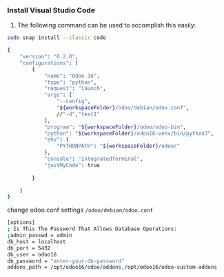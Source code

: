 ### Install Visual Studio Code
1. The following command can be used to accomplish this easily:

```sh
sudo snap install --classic code
```



```sh
{
    "version": "0.2.0",
    "configurations": [
        {
            "name": "Odoo 16",
            "type": "python",
            "request": "launch",
            "args": [
                "--config",
                "${workspaceFolder}/odoo/debian/odoo.conf",
                //"-d","test1"
            ],
            "program": "${workspaceFolder}/odoo/odoo-bin",
            "python": "${workspaceFolder}/odoo16-venv/bin/python3",
            "env": {
                "PYTHONPATH": "${workspaceFolder}/odoo/"
            },
            "console": "integratedTerminal",
            "justMyCode": true
            
        }

    ]
}
```

change odoo.conf settings `/odoo/debian/odoo.conf`

```sh
[options]
; Is This The Password That Allows Database Operations:
;admin_passwd = admin
db_host = localhost
db_port = 5432
db_user = odoo16
db_password = "enter-your-db-password"
addons_path = /opt/odoo16/odoo/addons,/opt/odoo16/odoo-custom-addons
```